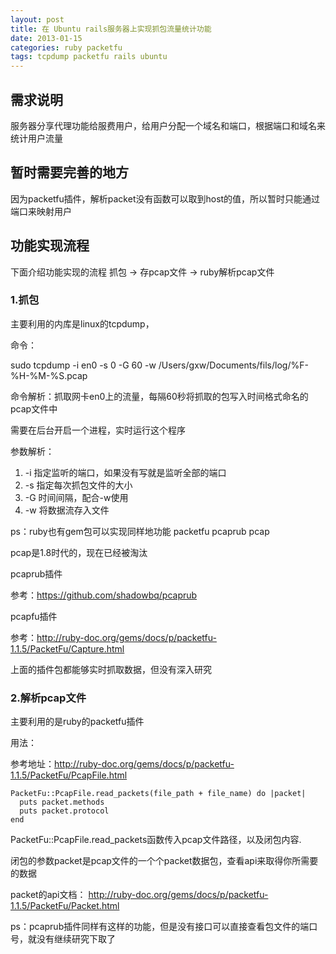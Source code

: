 ```yaml
---
layout: post
title: 在 Ubuntu rails服务器上实现抓包流量统计功能
date: 2013-01-15
categories: ruby packetfu
tags: tcpdump packetfu rails ubuntu
---
```



## 需求说明

 服务器分享代理功能给服费用户，给用户分配一个域名和端口，根据端口和域名来统计用户流量
 
## 暂时需要完善的地方
 
 因为packetfu插件，解析packet没有函数可以取到host的值，所以暂时只能通过端口来映射用户
 
## 功能实现流程

 下面介绍功能实现的流程 抓包 -> 存pcap文件 -> ruby解析pcap文件
 
### 1.抓包

主要利用的内库是linux的tcpdump，

命令：

sudo tcpdump -i en0 -s 0 -G 60 -w /Users/gxw/Documents/fils/log/%F-%H-%M-%S.pcap

命令解析：抓取网卡en0上的流量，每隔60秒将抓取的包写入时间格式命名的pcap文件中

需要在后台开启一个进程，实时运行这个程序

参数解析：

1. -i 指定监听的端口，如果没有写就是监听全部的端口
2. -s 指定每次抓包文件的大小
3. -G 时间间隔，配合-w使用 
4. -w 将数据流存入文件

ps：ruby也有gem包可以实现同样地功能 packetfu pcaprub pcap

   pcap是1.8时代的，现在已经被淘汰
   
   pcaprub插件
   
   参考：https://github.com/shadowbq/pcaprub
   
   pcapfu插件
   
   参考：http://ruby-doc.org/gems/docs/p/packetfu-1.1.5/PacketFu/Capture.html
   
  上面的插件包都能够实时抓取数据，但没有深入研究
 
### 2.解析pcap文件

主要利用的是ruby的packetfu插件

用法：

参考地址：http://ruby-doc.org/gems/docs/p/packetfu-1.1.5/PacketFu/PcapFile.html

	PacketFu::PcapFile.read_packets(file_path + file_name) do |packet|
      puts packet.methods
      puts packet.protocol
    end

PacketFu::PcapFile.read_packets函数传入pcap文件路径，以及闭包内容.

闭包的参数packet是pcap文件的一个个packet数据包，查看api来取得你所需要的数据

packet的api文档： http://ruby-doc.org/gems/docs/p/packetfu-1.1.5/PacketFu/Packet.html

ps：pcaprub插件同样有这样的功能，但是没有接口可以直接查看包文件的端口号，就没有继续研究下取了 
   
   


 

